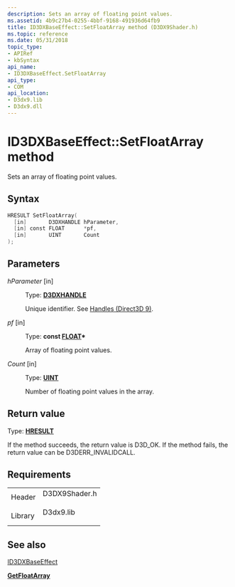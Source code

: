 ```yaml
---
description: Sets an array of floating point values.
ms.assetid: 4b9c27b4-0255-4bbf-9168-491936d64fb9
title: ID3DXBaseEffect::SetFloatArray method (D3DX9Shader.h)
ms.topic: reference
ms.date: 05/31/2018
topic_type: 
- APIRef
- kbSyntax
api_name: 
- ID3DXBaseEffect.SetFloatArray
api_type: 
- COM
api_location: 
- D3dx9.lib
- D3dx9.dll
---
```


# ID3DXBaseEffect::SetFloatArray method

Sets an array of floating point values.

## Syntax


```C++
HRESULT SetFloatArray(
  [in]       D3DXHANDLE hParameter,
  [in] const FLOAT      *pf,
  [in]       UINT       Count
);
```



## Parameters

<dl> <dt>

*hParameter* \[in\]
</dt> <dd>

Type: **[D3DXHANDLE](dx9-graphics-reference-effects-constants.md)**

Unique identifier. See [Handles (Direct3D 9)](handles.md).

</dd> <dt>

*pf* \[in\]
</dt> <dd>

Type: **const [**FLOAT**](../winprog/windows-data-types.md)\***

Array of floating point values.

</dd> <dt>

*Count* \[in\]
</dt> <dd>

Type: **[**UINT**](../winprog/windows-data-types.md)**

Number of floating point values in the array.

</dd> </dl>

## Return value

Type: **[**HRESULT**](https://msdn.microsoft.com/library/Bb401631(v=MSDN.10).aspx)**

If the method succeeds, the return value is D3D\_OK. If the method fails, the return value can be D3DERR\_INVALIDCALL.

## Requirements



|                    |                                                                                          |
|--------------------|------------------------------------------------------------------------------------------|
| Header<br/>  | <dl> <dt>D3DX9Shader.h</dt> </dl> |
| Library<br/> | <dl> <dt>D3dx9.lib</dt> </dl>     |



## See also

<dl> <dt>

[ID3DXBaseEffect](id3dxbaseeffect.md)
</dt> <dt>

[**GetFloatArray**](id3dxbaseeffect--getfloatarray.md)
</dt> </dl>

 

 
